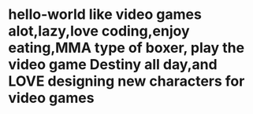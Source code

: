 # hello-world like video games alot,lazy,love coding,enjoy eating,MMA type of boxer, play the video game Destiny all day,and LOVE designing new characters for video games
